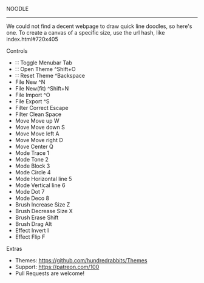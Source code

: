 NOODLE

---------------

We could not find a decent webpage to draw quick line doodles, so here's one.
To create a canvas of a specific size, use the url hash, like index.html#720x405

Controls

- ∷        Toggle Menubar   Tab
- ∷        Open Theme       ^Shift+O
- ∷        Reset Theme      ^Backspace
- File     New              ^N
- File     New(fit)         ^Shift+N
- File     Import           ^O
- File     Export           ^S
- Filter   Correct          Escape
- Filter   Clean            Space
- Move     Move up          W
- Move     Move down        S
- Move     Move left        A
- Move     Move right       D
- Move     Center           Q
- Mode     Trace            1
- Mode     Tone             2
- Mode     Block            3
- Mode     Circle           4
- Mode     Horizontal line  5
- Mode     Vertical line    6
- Mode     Dot              7
- Mode     Deco             8
- Brush    Increase Size    Z
- Brush    Decrease Size    X
- Brush    Erase            Shift
- Brush    Drag             Alt
- Effect   Invert           I
- Effect   Flip             F

Extras

- Themes: https://github.com/hundredrabbits/Themes
- Support: https://patreon.com/100
- Pull Requests are welcome!
